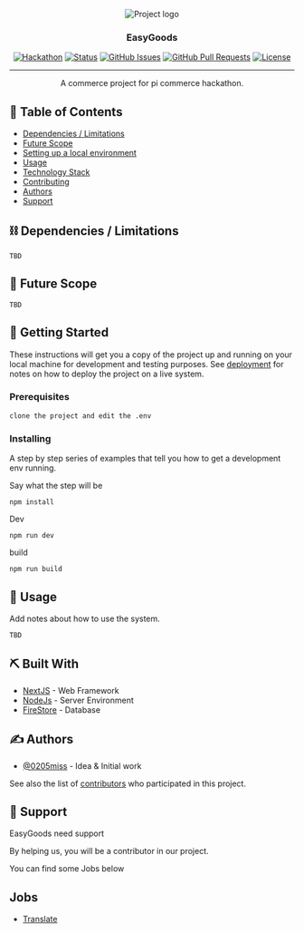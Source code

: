 <p align="center">
 <img src="https://i.imgur.com/LS9cpV2.png" alt="Project logo">
</p>
<h3 align="center">EasyGoods</h3>

<div align="center">

[![Hackathon](https://img.shields.io/badge/hackathon-PiCommerce-orange.svg)](https://github.com/pi-apps/PiOS/blob/main/pi-commerce.md)
[![Status](https://img.shields.io/badge/status-active-success.svg)]()
[![GitHub Issues](https://img.shields.io/github/issues/0205miss/EasyGoods.svg)](https://github.com/0205miss/EasyGoods/issues)
[![GitHub Pull Requests](https://img.shields.io/github/issues-pr/0205miss/EasyGoods.svg)](https://github.com/0205miss/EasyGoods/pulls)
[![License](https://img.shields.io/badge/license-PIOS-blue.svg)](LICENSE.md)

</div>

---

<p align="center"> A commerce project for pi commerce hackathon.
    <br> 
</p>

## 📝 Table of Contents

- [Dependencies / Limitations](#limitations)
- [Future Scope](#future_scope)
- [Setting up a local environment](#getting_started)
- [Usage](#usage)
- [Technology Stack](#tech_stack)
- [Contributing](/CONTRIBUTING.md)
- [Authors](#authors)
- [Support](#support)

## ⛓️ Dependencies / Limitations <a name = "limitations"></a>

```
TBD
```

## 🚀 Future Scope <a name = "future_scope"></a>

```
TBD
```

## 🏁 Getting Started <a name = "getting_started"></a>

These instructions will get you a copy of the project up and running on your local machine for development
and testing purposes. See [deployment](#deployment) for notes on how to deploy the project on a live system.

### Prerequisites

```
clone the project and edit the .env
```

### Installing

A step by step series of examples that tell you how to get a development env running.

Say what the step will be

```
npm install
```

Dev

```
npm run dev
```

build

```
npm run build
```

## 🎈 Usage <a name="usage"></a>

Add notes about how to use the system.

```
TBD
```

## ⛏️ Built With <a name = "tech_stack"></a>

- [NextJS](https://nextjs.org/) - Web Framework
- [NodeJs](https://nodejs.org/en/) - Server Environment
- [FireStore](https://cloud.google.com/firestore) - Database

## ✍️ Authors <a name = "authors"></a>

- [@0205miss](https://github.com/0205miss) - Idea & Initial work

See also the list of [contributors](https://github.com/0205miss/EasyGoods/contributors)
who participated in this project.

## 🎉 Support <a name = "support"></a>

EasyGoods need support

By helping us, you will be a contributor in our project.

You can find some Jobs below

## Jobs 

- [Translate](https://github.com/0205miss/EasyGoods/job/TRANSLATE.md)